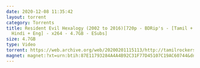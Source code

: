 ```yaml
---
date: 2020-12-08 11:35:42
layout: torrent
category: Torrents
title: Resident Evil Hexalogy (2002 to 2016)[720p - BDRip's - [Tamil + Telugu +
  Hindi + Eng] - x264 - 4.7GB - ESubs]
size: 4.7GB
type: Video
torrent: https://web.archive.org/web/20200201115113/http://tamilrockers.ws/index.php?app=core&module=attach&section=attach&attach_id=22100
magnet: magnet:?xt=urn:btih:87E11793284A4A4B92C31F77D45107C19AC60744&dn=www.TamilRockers.gs%20-%20Resident%20Evil%20Hexalogy%20%282002%20to%202016%29%5b720p%20-%20BDRip%27s%20-%20%5bTamil%20%2b%20Telugu%20%2b%20Hindi%20%2b%20Eng%5d&tr=udp%3a%2f%2ftracker.leechers-paradise.org%3a6969%2fannounce&tr=udp%3a%2f%2ftracker.opentrackr.org%3a1337%2fannounce&tr=udp%3a%2f%2feddie4.nl%3a6969%2fannounce&tr=udp%3a%2f%2f9.rarbg.me%3a2780%2fannounce&tr=udp%3a%2f%2f9.rarbg.to%3a2780%2fannounce&tr=udp%3a%2f%2fpublic.popcorn-tracker.org%3a6969%2fannounce&tr=udp%3a%2f%2ftracker.opentrackr.org%3a1337%2fannounce&tr=udp%3a%2f%2fp4p.arenabg.ch%3a1337%2fannounce&tr=udp%3a%2f%2ftracker.internetwarriors.net%3a1337%2fannounce&tr=udp%3a%2f%2ftracker.coppersurfer.tk%3a6969%2fannounce&tr=http%3a%2f%2ftorrentsmd.com%3a8080%2fannounce
---
```

